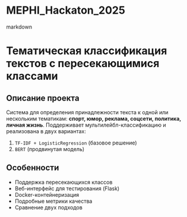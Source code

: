 # MEPHI_Hackaton_2025

markdown
# Тематическая классификация текстов с пересекающимися классами

## Описание проекта
Система для определения принадлежности текста к одной или нескольким тематикам: **спорт, юмор, реклама, соцсети, политика, личная жизнь**. Поддерживает мультилейбл-классификацию и реализована в двух вариантах:
1. `TF-IDF + LogisticRegression` (базовое решение)
2. `BERT` (продвинутая модель)

## Особенности
- Поддержка пересекающихся классов
- Веб-интерфейс для тестирования (Flask)
- Docker-контейнеризация
- Подробные метрики качества
- Сравнение двух подходов

